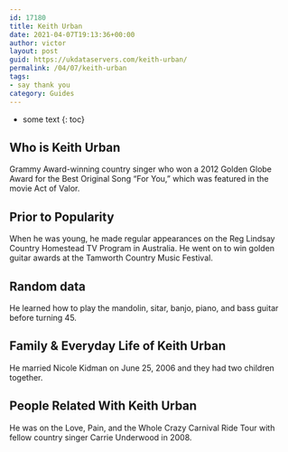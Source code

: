 ```yaml
---
id: 17180
title: Keith Urban
date: 2021-04-07T19:13:36+00:00
author: victor
layout: post
guid: https://ukdataservers.com/keith-urban/
permalink: /04/07/keith-urban
tags:
- say thank you
category: Guides
---
```


* some text
{: toc}


## Who is Keith Urban



Grammy Award-winning country singer who won a 2012 Golden Globe Award for the Best Original Song &#8220;For You,&#8221; which was featured in the movie Act of Valor.

                
                
                
## Prior to Popularity



When he was young, he made regular appearances on the Reg Lindsay Country Homestead TV Program in Australia. He went on to win golden guitar awards at the Tamworth Country Music Festival.

                
                
                
## Random data



He learned how to play the mandolin, sitar, banjo, piano, and bass guitar before turning 45.

                
                
                
## Family & Everyday Life of Keith Urban



He married Nicole Kidman on June 25, 2006 and they had two children together.

                
                
                
## People Related With Keith Urban



He was on the Love, Pain, and the Whole Crazy Carnival Ride Tour with fellow country singer Carrie Underwood in 2008.

                
              
            
          
          
          